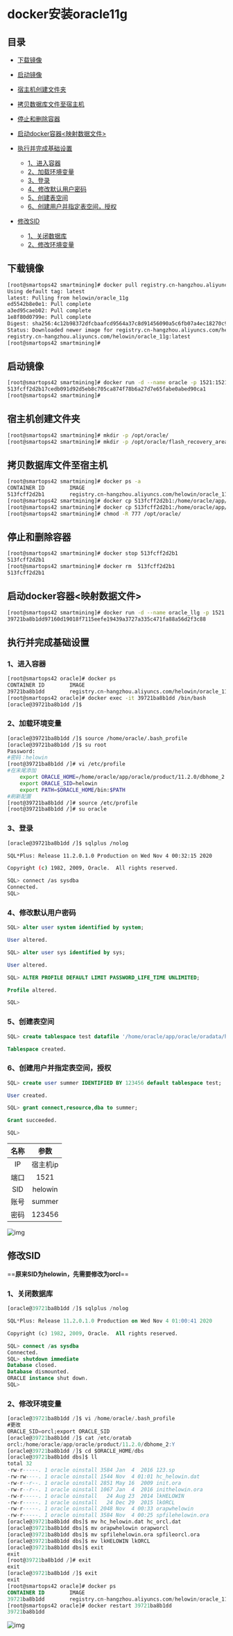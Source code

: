 # docker安装oracle11g

## 目录

- [下载镜像](#下载镜像)

- [启动镜像](#启动镜像)

- [宿主机创建文件夹](#宿主机创建文件夹)

- [拷贝数据库文件至宿主机](#拷贝数据库文件至宿主机)

- [停止和删除容器](#停止和删除容器)

- [启动docker容器<映射数据文件>](#启动docker容器<映射数据文件>)

- [执行并完成基础设置](#执行并完成基础设置)

  - [1、进入容器](#1、进入容器)
  - [2、加载环境变量](#2、加载环境变量)
  - [3、登录](#3、登录)
  - [4、修改默认用户密码](#4、修改默认用户密码)
  - [5、创建表空间](#5、创建表空间)
  - [6、创建用户并指定表空间，授权](#6、创建用户并指定表空间，授权)

- [修改SID](#修改SID)

  - [1、关闭数据库](#1、关闭数据库)
  - [2、修改环境变量](#2、修改环境变量)

  





## 下载镜像

```bash
[root@smartops42 smartmining]# docker pull registry.cn-hangzhou.aliyuncs.com/helowin/oracle_11g
Using default tag: latest
latest: Pulling from helowin/oracle_11g
ed5542b8e0e1: Pull complete 
a3ed95caeb02: Pull complete 
1e8f80d0799e: Pull complete 
Digest: sha256:4c12b98372dfcbaafcd9564a37c8d91456090a5c6fb07a4ec18270c9d9ef9726
Status: Downloaded newer image for registry.cn-hangzhou.aliyuncs.com/helowin/oracle_11g:latest
registry.cn-hangzhou.aliyuncs.com/helowin/oracle_11g:latest
[root@smartops42 smartmining]# 
```



## 启动镜像

```bash
[root@smartops42 smartmining]# docker run -d --name oracle -p 1521:1521 registry.cn-hangzhou.aliyuncs.com/helowin/oracle_11g
513fcff2d2b17cedb091d92d5eb8c705ca874f78b6a27d7e65fabe0abed90ca1
[root@smartops42 smartmining]#
```



## 宿主机创建文件夹

```bash
[root@smartops42 smartmining]# mkdir -p /opt/oracle/
[root@smartops42 smartmining]# mkdir -p /opt/oracle/flash_recovery_area/
```



## 拷贝数据库文件至宿主机

```bash
[root@smartops42 smartmining]# docker ps -a
CONTAINER ID        IMAGE                                                  COMMAND                  CREATED             STATUS                      PORTS                    NAMES
513fcff2d2b1        registry.cn-hangzhou.aliyuncs.com/helowin/oracle_11g   "/bin/sh -c '/home/o…"   2 minutes ago       Up About a minute           0.0.0.0:1521->1521/tcp   oracle
[root@smartops42 smartmining]# docker cp 513fcff2d2b1:/home/oracle/app/oracle/oradata /opt/oracle/oradata
[root@smartops42 smartmining]# docker cp 513fcff2d2b1:/home/oracle/app/oracle/flash_recovery_area/helowin /opt/oracle/flash_recovery_area/helowin
[root@smartops42 smartmining]# chmod -R 777 /opt/oracle/
```



## 停止和删除容器

```bash
[root@smartops42 smartmining]# docker stop 513fcff2d2b1
513fcff2d2b1
[root@smartops42 smartmining]# docker rm  513fcff2d2b1
513fcff2d2b1
```



## 启动docker容器<映射数据文件>

```bash
[root@smartops42 smartmining]# docker run -d --name oracle_llg -p 1521:1521 -- privileged=true -v /opt/oracle/oradata:/home/oracle/app/oracle/oradata -v /opt/oracle/flash_recovery_area/helowin:/home/oracle/app/oracle/flash_recovery_area/helowin registry.cn-hangzhou.aliyuncs.com/helowin/oracle_11g
39721ba8b1dd97160d19018f7115eefe19439a3727a335c471fa88a56d2f3c88
```



## 执行并完成基础设置

### 1、进入容器

```bash
[root@smartops42 oracle]# docker ps 
CONTAINER ID        IMAGE                                                  COMMAND                  CREATED              STATUS              PORTS                    NAMES
39721ba8b1dd        registry.cn-hangzhou.aliyuncs.com/helowin/oracle_11g   "/bin/sh -c '/home/o…"   About a minute ago   Up About a minute   0.0.0.0:1521->1521/tcp   oracle_llg
[root@smartops42 oracle]# docker exec -it 39721ba8b1dd /bin/bash
[oracle@39721ba8b1dd /]$
```



### 2、加载环境变量

```bash
[oracle@39721ba8b1dd /]$ source /home/oracle/.bash_profile
[oracle@39721ba8b1dd /]$ su root 
Password: 
#密码：helowin
[root@39721ba8b1dd /]# vi /etc/profile
#在末尾添加
    export ORACLE_HOME=/home/oracle/app/oracle/product/11.2.0/dbhome_2
    export ORACLE_SID=helowin
    export PATH=$ORACLE_HOME/bin:$PATH
#刷新配置
[root@39721ba8b1dd /]# source /etc/profile
[root@39721ba8b1dd /]# su oracle
```

### 3、登录

```bash
[oracle@39721ba8b1dd /]$ sqlplus /nolog

SQL*Plus: Release 11.2.0.1.0 Production on Wed Nov 4 00:32:15 2020

Copyright (c) 1982, 2009, Oracle.  All rights reserved.

SQL> connect /as sysdba
Connected.
SQL> 
```



### 4、修改默认用户密码

```sql
SQL> alter user system identified by system;

User altered.

SQL> alter user sys identified by sys;

User altered.

SQL> ALTER PROFILE DEFAULT LIMIT PASSWORD_LIFE_TIME UNLIMITED;

Profile altered.

SQL>
```



### 5、创建表空间

```sql
SQL> create tablespace test datafile '/home/oracle/app/oracle/oradata/helowin/test.dbf' size 500M autoextend on next 50M maxsize unlimited;

Tablespace created.
```



### 6、创建用户并指定表空间，授权

```sql
SQL> create user summer IDENTIFIED BY 123456 default tablespace test;

User created.

SQL> grant connect,resource,dba to summer;

Grant succeeded.

SQL>
```

| **名称** | **参数** |
| :------: | :------: |
|    IP    | 宿主机ip |
|   端口   |   1521   |
|   SID    | helowin  |
|   账号   |  summer  |
|   密码   |  123456  |

![img](assets/95.png)



## 修改SID

==**原来SID为helowin，先需要修改为orcl**==



### 1、关闭数据库

```sql
[oracle@39721ba8b1dd /]$ sqlplus /nolog

SQL*Plus: Release 11.2.0.1.0 Production on Wed Nov 4 01:00:41 2020

Copyright (c) 1982, 2009, Oracle.  All rights reserved.

SQL> connect /as sysdba
Connected.
SQL> shutdown immediate
Database closed.
Database dismounted.
ORACLE instance shut down.
SQL>
```



### 2、修改环境变量

```sql
[oracle@39721ba8b1dd /]$ vi /home/oracle/.bash_profile
#更改
ORACLE_SID=orcl;export ORACLE_SID
[oracle@39721ba8b1dd /]$ cat /etc/oratab
orcl:/home/oracle/app/oracle/product/11.2.0/dbhome_2:Y
[oracle@39721ba8b1dd /]$ cd $ORACLE_HOME/dbs
[oracle@39721ba8b1dd dbs]$ ll
total 32
-rw-r-----. 1 oracle oinstall 3584 Jan  4  2016 123.sp
-rw-rw----. 1 oracle oinstall 1544 Nov  4 01:01 hc_helowin.dat
-rw-r--r--. 1 oracle oinstall 2851 May 16  2009 init.ora
-rw-r--r--. 1 oracle oinstall 1067 Jan  4  2016 inithelowin.ora
-rw-r-----. 1 oracle oinstall   24 Aug 23  2014 lkHELOWIN
-rw-r-----. 1 oracle oinstall   24 Dec 29  2015 lkORCL
-rw-r-----. 1 oracle oinstall 2048 Nov  4 00:33 orapwhelowin
-rw-r-----. 1 oracle oinstall 3584 Nov  4 00:25 spfilehelowin.ora
[oracle@39721ba8b1dd dbs]$ mv hc_helowin.dat hc_orcl.dat 
[oracle@39721ba8b1dd dbs]$ mv orapwhelowin orapworcl    
[oracle@39721ba8b1dd dbs]$ mv spfilehelowin.ora spfileorcl.ora 
[oracle@39721ba8b1dd dbs]$ mv lkHELOWIN lkORCL
[oracle@39721ba8b1dd dbs]$ exit
exit
[root@39721ba8b1dd /]# exit
exit
[oracle@39721ba8b1dd /]$ exit
exit
[root@smartops42 oracle]# docker ps
CONTAINER ID        IMAGE                                                  COMMAND                  CREATED             STATUS              PORTS                    NAMES
39721ba8b1dd        registry.cn-hangzhou.aliyuncs.com/helowin/oracle_11g   "/bin/sh -c '/home/o…"   49 minutes ago      Up 49 minutes       0.0.0.0:1521->1521/tcp   oracle_llg
[root@smartops42 oracle]# docker restart 39721ba8b1dd
39721ba8b1dd

```

![img](assets/96.png)



